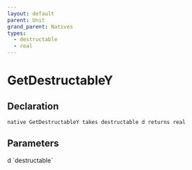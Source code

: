 ```yaml
---
layout: default
parent: Unit
grand_parent: Natives
types:
  - destructable
  - real
---
```


# GetDestructableY

## Declaration

```
native GetDestructableY takes destructable d returns real
```

## Parameters
<dl>
  <dt>d `destructable`</dt>
  <dd></dd>
</dl>
